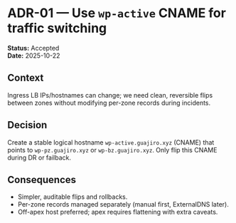 # ADR-01 — Use `wp-active` CNAME for traffic switching

**Status:** Accepted  
**Date:** 2025-10-22

## Context
Ingress LB IPs/hostnames can change; we need clean, reversible flips between zones without modifying per-zone records during incidents.

## Decision
Create a stable logical hostname `wp-active.guajiro.xyz` (CNAME) that points to `wp-pz.guajiro.xyz` or `wp-bz.guajiro.xyz`. Only flip this CNAME during DR or failback.

## Consequences
- Simpler, auditable flips and rollbacks.
- Per-zone records managed separately (manual first, ExternalDNS later).
- Off-apex host preferred; apex requires flattening with extra caveats.
